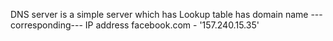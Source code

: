 DNS server is a simple server which has
Lookup table has 
domain name ---corresponding--- IP address
facebook.com -        '157.240.15.35' 